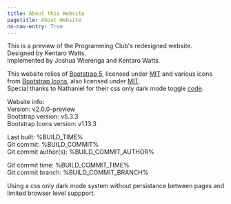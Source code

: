 ```yaml
---
title: About this Website
pagetitle: About Website
no-nav-entry: True
---
```


This is a preview of the Programming Club's redesigned website.  
Designed by Kentaro Watts.  
Implemented by Joshua Wierenga and Kentaro Watts.  

This website relies of [Bootstrap 5](https://getbootstrap.com/), licensed under [MIT](https://github.com/twbs/bootstrap/blob/v5.3.3/LICENSE) 
and various icons from [Bootstrap Icons](https://icons.getbootstrap.com/), also licensed under [MIT](https://github.com/twbs/icons/blob/v1.11.3/LICENSE).  
Special thanks to Nathaniel for their css only dark mode toggle [code](https://endtimes.dev/no-javascript-dark-mode-toggle/).

Website info:  
Version: v2.0.0-preview  
Bootstrap version: v5.3.3  
Bootstrap Icons version: v1.13.3  
<!-- TODO: Parse to local time with js? -->
Last built: %BUILD_TIME%  
Git commit: %BUILD_COMMIT%  
Git commit author(s): %BUILD_COMMIT_AUTHOR%  
<!-- TODO: Parse to local time with js? -->
Git commit time: %BUILD_COMMIT_TIME%  
Git commit branch:  %BUILD_COMMIT_BRANCH%  
<!-- TODO: Uncomment once js dark mode support is back -->
<!-- <span class="js-only" hidden>
Using a js based dark mode system with full persistance between pages and browser level support.
</span> -->
<!-- <noscript> -->
Using a css only dark mode system without persistance between pages and limited browser level suppport.
<!--</noscript> -->
